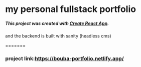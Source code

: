 # my personal fullstack portfolio 

##### This project was created with [Create React App](https://github.com/facebook/create-react-app).
and the backend is built with sanity (headless cms)

=======
### project link:https://bouba-portfolio.netlify.app/







